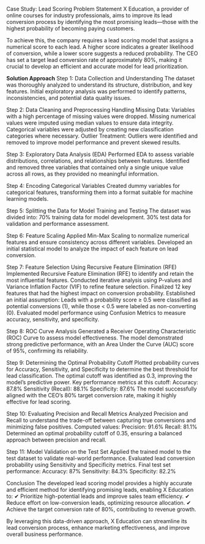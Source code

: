 Case Study: Lead Scoring Problem Statement
X Education, a provider of online courses for industry professionals, aims to improve its lead conversion process by identifying the most promising leads—those with the highest probability of becoming paying customers.

To achieve this, the company requires a lead scoring model that assigns a numerical score to each lead. A higher score indicates a greater likelihood of conversion, while a lower score suggests a reduced probability. The CEO has set a target lead conversion rate of approximately 80%, making it crucial to develop an efficient and accurate model for lead prioritization.

**Solution Approach**
Step 1: Data Collection and Understanding
The dataset was thoroughly analyzed to understand its structure, distribution, and key features.
Initial exploratory analysis was performed to identify patterns, inconsistencies, and potential data quality issues.

Step 2: Data Cleaning and Preprocessing
Handling Missing Data:
Variables with a high percentage of missing values were dropped.
Missing numerical values were imputed using median values to ensure data integrity.
Categorical variables were adjusted by creating new classification categories where necessary.
Outlier Treatment:
Outliers were identified and removed to improve model performance and prevent skewed results.

Step 3: Exploratory Data Analysis (EDA)
Performed EDA to assess variable distributions, correlations, and relationships between features.
Identified and removed three variables that contained only a single unique value across all rows, as they provided no meaningful information.

Step 4: Encoding Categorical Variables
Created dummy variables for categorical features, transforming them into a format suitable for machine learning models.

Step 5: Splitting the Data for Model Training and Testing
The dataset was divided into:
70% training data for model development.
30% test data for validation and performance assessment.

Step 6: Feature Scaling
Applied Min-Max Scaling to normalize numerical features and ensure consistency across different variables.
Developed an initial statistical model to analyze the impact of each feature on lead conversion.

Step 7: Feature Selection Using Recursive Feature Elimination (RFE)
Implemented Recursive Feature Elimination (RFE) to identify and retain the most influential features.
Conducted iterative analysis using P-values and Variance Inflation Factor (VIF) to refine feature selection.
Finalized 12 key features that had the highest impact on conversion probability.
Established an initial assumption: Leads with a probability score ≥ 0.5 were classified as potential conversions (1), while those < 0.5 were labeled as non-converting (0).
Evaluated model performance using Confusion Metrics to measure accuracy, sensitivity, and specificity.

Step 8: ROC Curve Analysis
Generated a Receiver Operating Characteristic (ROC) Curve to assess model effectiveness.
The model demonstrated strong predictive performance, with an Area Under the Curve (AUC) score of 95%, confirming its reliability.

Step 9: Determining the Optimal Probability Cutoff
Plotted probability curves for Accuracy, Sensitivity, and Specificity to determine the best threshold for lead classification.
The optimal cutoff was identified as 0.3, improving the model’s predictive power.
Key performance metrics at this cutoff:
Accuracy: 87.8%
Sensitivity (Recall): 88.1%
Specificity: 87.6%
The model successfully aligned with the CEO’s 80% target conversion rate, making it highly effective for lead scoring.

Step 10: Evaluating Precision and Recall Metrics
Analyzed Precision and Recall to understand the trade-off between capturing true conversions and minimizing false positives.
Computed values:
Precision: 91.6%
Recall: 81.1%
Determined an optimal probability cutoff of 0.35, ensuring a balanced approach between precision and recall.

Step 11: Model Validation on the Test Set
Applied the trained model to the test dataset to validate real-world performance.
Evaluated lead conversion probability using Sensitivity and Specificity metrics.
Final test set performance:
Accuracy: 87%
Sensitivity: 84.3%
Specificity: 82.2%

Conclusion
The developed lead scoring model provides a highly accurate and efficient method for identifying promising leads, enabling X Education to:
✔ Prioritize high-potential leads and improve sales team efficiency.
✔ Reduce effort on low-conversion leads, optimizing resource allocation.
✔ Achieve the target conversion rate of 80%, contributing to revenue growth.

By leveraging this data-driven approach, X Education can streamline its lead conversion process, enhance marketing effectiveness, and improve overall business performance.
